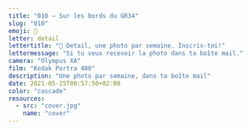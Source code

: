```yaml
---
title: "010 — Sur les bords du GR34"
slug: "010"
emoji: 👀
letter: detail
lettertitle: "👀 Detail, une photo par semaine. Inscris-toi!"
lettermessage: "Si tu veux recevoir la photo dans ta boîte mail."
camera: "Olympus XA"
film: "Kodak Portra 400"
description: "Une photo par semaine, dans ta boîte mail"
date: 2021-05-25T00:57:50+02:00
color: "cascade"
resources:
  - src: "cover.jpg"
    name: "cover"
---
```

